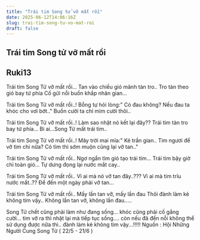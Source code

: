```yaml
---
title: "Trái tim Song tử vỡ mất rồi"
date: 2025-06-12T14:06:16Z
slug: trai-tim-song-tu-vo-mat-roi
draft: false
---
```


## Trái tim Song tử vỡ mất rồi

## Ruki13

Trái tim Song Tử vỡ mất rồi...
Tan vào chiều gió mãnh tàn tro..
Tro tàn theo gió bay tứ phía
Cố gửi nỗi buồn khắp nhân gian...

Trái tim Song Tử vỡ mất rồi..!
Bỗng tự hỏi lòng:" Có đau không?
Nếu đau ta khóc cho vơi bớt.."
Buồn cười ta chỉ mỉm cười thôi..

Trái tim Song Tử vỡ mất rồi..!
Làm sao nhặt nó kết lại đây??
Trái tim tàn tro bay tứ phía...
Bi ai...Song Tử mất trái tim..

Trái tim Song Tử vỡ mất rồi..!
Mây trời mai mỉa:" Kẻ trần gian..
Tim ngươi để vỡ tìm chi nữa?
Có tìm thì sớm muộn cũng lại vỡ tan.."

Trái tim Song Tử vỡ mất rồi..
Ngơ ngẩn tìm gió tạo trái tim...
Trái tim bậy giờ chỉ toàn gió...
Tự dưng đọng lại nước mắt cay..

Trái tim Song Tử vỡ mất rồi..
Vì ai mà nó vỡ tan đây..???
Vì ai mà tim trĩu nước mắt..??
Để đến một ngày phải vỡ tan...

Trái tim Song Tử vỡ mất rồi..
Mấy lần tan vỡ, mấy lần đau
Thôi đành làm kẻ không tim vậy..
Không lần tan vỡ, không lần đau.....

Song Tử chết cũng phải làm như đang sống...
khóc cũng phải cố gắng cười...
tim vỡ ra thì nhặt lại mà tiếp tục sống....
còn nếu đã đến nỗi không thể sử dụng được nữa thì..
đành làm kẻ không tim vậy...!!!!!
Nguồn :  Hội Những Người Cung Song Tử ( 22/5 - 21/6 )
